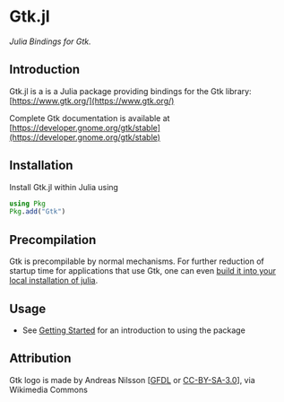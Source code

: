 # Gtk.jl

*Julia Bindings for Gtk.*

## Introduction

Gtk.jl is a is a Julia package providing bindings for the Gtk library: [https://www.gtk.org/](https://www.gtk.org/)

Complete Gtk documentation is available at [https://developer.gnome.org/gtk/stable](https://developer.gnome.org/gtk/stable)

## Installation

Install Gtk.jl within Julia using

```julia
using Pkg
Pkg.add("Gtk")
```

## Precompilation

Gtk is precompilable by normal mechanisms. For further reduction of startup time for applications that use Gtk, one can even [build it into your local installation of julia](doc/precompilation.md).

## Usage

  * See [Getting Started](@ref) for an introduction to using the package

## Attribution

Gtk logo is made by Andreas Nilsson [[GFDL](https://www.gnu.org/copyleft/fdl.html) or [CC-BY-SA-3.0](https://creativecommons.org/licenses/by-sa/3.0/)], via Wikimedia Commons
